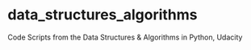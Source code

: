 # data_structures_algorithms
Code Scripts from the Data Structures &amp; Algorithms in Python, Udacity
